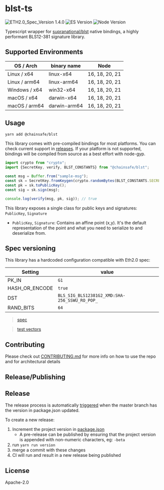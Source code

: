# blst-ts

![ETH2.0_Spec_Version 1.4.0](https://img.shields.io/badge/ETH2.0_Spec_Version-1.4.0-2e86c1.svg)
![ES Version](https://img.shields.io/badge/ES-2017-yellow)
![Node Version](https://img.shields.io/badge/node-16.x-green)

Typescript wrapper for [supranational/blst](https://github.com/supranational/blst) native bindings, a highly performant BLS12-381 signature library.

## Supported Environments

| OS / Arch     | binary name | Node                               |
| ------------- | ----------- | ---------------------------------- |
| Linux / x64   | linux-x64   | 16, 18, 20, 21 |
| Linux / arm64 | linux-arm64 | 16, 18, 20, 21 |
| Windows / x64 | win32-x64   | 16, 18, 20, 21 |
| macOS / x64     | darwin-x64  | 16, 18, 20, 21 |
| macOS / arm64      | darwin-arm64  | 16, 18, 20, 21 |

## Usage

```bash
yarn add @chainsafe/blst
```

This library comes with pre-compiled bindings for most platforms. You can check current support in [releases](https://github.com/ChainSafe/blst-ts/releases). If your platform is not supported, bindings will be compiled from source as a best effort with node-gyp.

```ts
import crypto from "crypto";
import {SecretKey, verify, BLST_CONSTANTS} from "@chainsafe/blst";

const msg = Buffer.from("sample-msg");
const sk = SecretKey.fromKeygen(crypto.randomBytes(BLST_CONSTANTS.SECRET_KEY_LENGTH));
const pk = sk.toPublicKey();
const sig = sk.sign(msg);

console.log(verify(msg, pk, sig)); // true
```

This library exposes a single class for public keys and signatures: `PublicKey`, `Signature`

- `PublicKey`, `Signature`: Contains an affine point (x,y). It's the default representation of the point and what you need to serialize to and deserialize from.

## Spec versioning

This library has a hardcoded configuration compatible with Eth2.0 spec:

| Setting        | value                                         |
| -------------- | --------------------------------------------- |
| PK_IN          | `G1`                                          |
| HASH_OR_ENCODE | `true`                                        |
| DST            | `BLS_SIG_BLS12381G2_XMD:SHA-256_SSWU_RO_POP_` |
| RAND_BITS      | `64`                                          |

> [spec](https://github.com/ethereum/eth2.0-specs/blob/v0.11.1/specs/phase0/beacon-chain.md#bls-signatures)

> [test vectors](https://github.com/ethereum/consensus-spec-tests/tree/master/tests/general)

## Contributing

Please check out [CONTRIBUTING.md](./CONTRIBUTING.md) for more info on how to use the repo and for architectural details

## Release/Publishing

## Release

The release process is automatically [triggered](.github/workflows/CI.yml#216) when the master branch has the version in package.json updated.

To create a new release: 

1. Increment the project version in [package.json](package.json#3)
    - A pre-release can be published by ensuring that the project version is appended with non-numeric characters, eg: `-beta`
2. run `yarn run version`
3. merge a commit with these changes
4. CI will run and result in a new release being published

## License

Apache-2.0